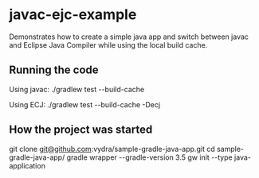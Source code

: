 # javac-ejc-example

Demonstrates how to create a simple java app and switch between javac and Eclipse Java Compiler while using the local build cache.

## Running the code

Using javac: ./gradlew test --build-cache

Using ECJ: ./gradlew test --build-cache -Decj

## How the project was started

git clone git@github.com:vydra/sample-gradle-java-app.git
cd sample-gradle-java-app/
gradle wrapper --gradle-version 3.5
gw init --type java-application